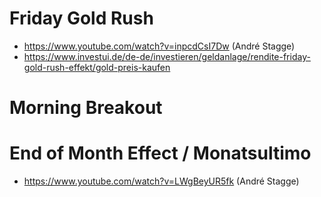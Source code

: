 
# Friday Gold Rush
- https://www.youtube.com/watch?v=inpcdCsI7Dw (André Stagge)
- https://www.investui.de/de-de/investieren/geldanlage/rendite-friday-gold-rush-effekt/gold-preis-kaufen

# Morning Breakout

# End of Month Effect / Monatsultimo
- https://www.youtube.com/watch?v=LWgBeyUR5fk (André Stagge)
